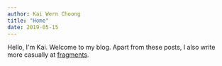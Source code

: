 ```yaml
---
author: Kai Wern Choong
title: "Home"
date: 2019-05-15
---
```


Hello, I'm Kai. Welcome to my blog. Apart from these posts, I also
write more casually at [fragments](/fragments).



